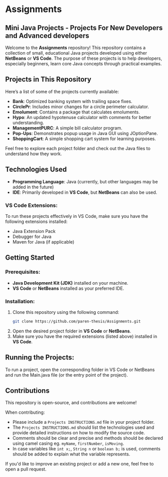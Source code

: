 # Assignments
## Mini Java Projects - Projects For New Developers and Advanced developers

Welcome to the **Assignments** repository! This repository contains a collection of small, educational Java projects developed using either **NetBeans** or **VS Code**. The purpose of these projects is to help developers, especially beginners, learn core Java concepts through practical examples.

## Projects in This Repository
Here’s a list of some of the projects currently available:

- **Bank**: Optimized banking system with trailing space fixes.
- **CirclePr**: Includes minor changes for a circle perimeter calculator.
- **Emolument**: Contains a package that calculates emoluments.
- **Hypo**: An updated hypotenuse calculator with comments for better understanding.
- **ManagementPURC**: A simple bill calculator program.
- **Pop-Ups**: Demonstrates popup usage in Java GUI using JOptionPane.
- **ShoppingCart**: A simple shopping cart system for learning purposes.

Feel free to explore each project folder and check out the Java files to understand how they work.

## Technologies Used
- **Programming Language**: Java (currently, but other languages may be added in the future)
- **IDE**: Primarily developed in **VS Code**, but **NetBeans** can also be used.

### VS Code Extensions:
To run these projects effectively in VS Code, make sure you have the following extensions installed:
- Java Extension Pack
- Debugger for Java
- Maven for Java (if applicable)

## Getting Started

### Prerequisites:
- **Java Development Kit (JDK)** installed on your machine.
- **VS Code** or **NetBeans** installed as your preferred IDE.

### Installation:
1. Clone this repository using the following command:
   ```bash
   git clone https://github.com/paren-thesis/Assignments.git

2. Open the desired project folder in **VS Code** or **NetBeans**.
3. Make sure you have the required extensions (listed above) installed in **VS Code**.

## Running the Projects:
To run a project, open the corresponding folder in VS Code or NetBeans and run the Main.java file (or the entry point of the project).

## Contributions
This repository is open-source, and contributions are welcome! 

When contributing:
- Please include a `Projects INSTRUCTIONS.md` file in your project folder.
- The `Projects INSTRUCTIONS.md` should list the technologies used and provide detailed instructions on how to modify the source code.
- Comments should be clear and precise and methods should be declared using camel casing eg. `myName`, `firstNumber`, `isMoving`.
- In case variables like `int x;`, `String n` or `boolean b;` is used, comments should be added to explain what the variable represents.

If you'd like to improve an existing project or add a new one, feel free to open a pull request.
